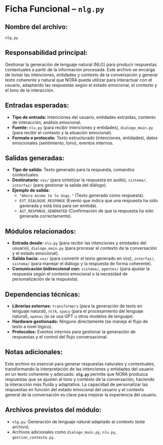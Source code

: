 # Ficha Funcional – `nlg.py`

## Nombre del archivo:
`nlg.py`

## Responsabilidad principal:
Gestionar la generación de lenguaje natural (NLG) para producir respuestas contextuales a partir de la información procesada. Este archivo se encarga de tomar las intenciones, entidades y contexto de la conversación y generar texto coherente y natural que NORA pueda utilizar para interactuar con el usuario, adaptando las respuestas según el estado emocional, el contexto y el tono de la interacción.

## Entradas esperadas:
- **Tipo de entrada:** Intenciones del usuario, entidades extraídas, contexto de interacción, análisis emocional.
- **Fuente:** `nlu.py` (para recibir intenciones y entidades), `dialogo_main.py` (para recibir el contexto y la situación emocional).
- **Formato o protocolo:** Texto estructurado (intenciones, entidades), datos emocionales (sentimiento, tono), eventos internos.

## Salidas generadas:
- **Tipo de salida:** Texto generado para la respuesta, comandos contextuales.
- **Destinatario:** `voz/` (para sintetizar la respuesta en audio), `sistema/`, `interfaz/` (para gestionar la salida del diálogo).
- **Ejemplo de salida:**
  - `"Ahora mismo te lo digo."` (Texto generado como respuesta).
  - `EVT_DIALOGUE_RESPONSE` (Evento que indica que una respuesta ha sido generada y está lista para ser emitida).
  - `AGT_RESPONSE_GENERATED` (Confirmación de que la respuesta ha sido generada correctamente).

## Módulos relacionados:
- **Entrada desde:** `nlu.py` (para recibir las intenciones y entidades del usuario), `dialogo_main.py` (para procesar el contexto de la conversación y el estado emocional).
- **Salida hacia:** `voz/` (para convertir el texto generado en voz), `interfaz/`, `sistema/` (para manejar el diálogo y la respuesta de forma coherente).
- **Comunicación bidireccional con:** `sistema/`, `agentes/` (para ajustar la respuesta según el contexto emocional o la necesidad de personalización de la respuesta).

## Dependencias técnicas:
- **Librerías externas:** `transformers` (para la generación de texto en lenguaje natural), `nltk`, `spacy` (para el procesamiento del lenguaje natural), `openai` (si se usa GPT u otros modelos de lenguaje).
- **Hardware gestionado:** Ninguno directamente (se maneja el flujo de texto a nivel lógico).
- **Protocolos:** Eventos internos para gestionar la generación de respuestas y el control del flujo conversacional.

## Notas adicionales:
Este archivo es esencial para generar respuestas naturales y contextuales, transformando la interpretación de las intenciones y entidades del usuario en un texto coherente y adecuado. **`nlg.py`** permite que NORA produzca respuestas que se ajusten al tono y contexto de la conversación, haciendo la interacción más fluida y adaptativa. La capacidad de personalizar las respuestas en función del estado emocional del usuario y el contexto general de la conversación es clave para mejorar la experiencia del usuario.

## Archivos previstos del módulo:
- `nlg.py`: Generación de lenguaje natural adaptado al contexto (este archivo).
- Archivos adicionales como `dialogo_main.py`, `nlu.py`, `gestion_contexto.py`.
